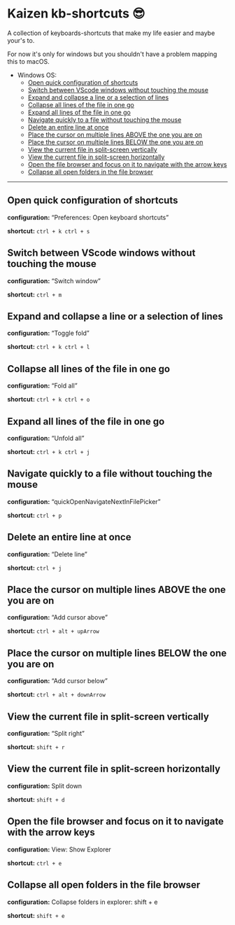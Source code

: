 # Kaizen kb-shortcuts 😎

A collection of keyboards-shortcuts that make my life easier and maybe your's to.

For now it's only for windows but you shouldn't have a problem mapping this to macOS.

- Windows OS:
  - [Open quick configuration of shortcuts](#open-quick-configuration-of-shortcuts)
  - [Switch between VScode windows without touching the mouse](#switch-between-vscode-windows-without-touching-the-mouse)
  - [Expand and collapse a line or a selection of lines](#expand-and-collapse-a-line-or-a-selection-of-lines)
  - [Collapse all lines of the file in one go](#collapse-all-lines-of-the-file-in-one-go)
  - [Expand all lines of the file in one go](#expand-all-lines-of-the-file-in-one-go)
  - [Navigate quickly to a file without touching the mouse](#navigate-quickly-to-a-file-without-touching-the-mouse)
  - [Delete an entire line at once](#delete-an-entire-line-at-once)
  - [Place the cursor on multiple lines ABOVE the one you are on](#place-the-cursor-on-multiple-lines-above-the-one-you-are-on)
  - [Place the cursor on multiple lines BELOW the one you are on](#place-the-cursor-on-multiple-lines-below-the-one-you-are-on)
  - [View the current file in split-screen vertically](#view-the-current-file-in-split-screen-vertically)
  - [View the current file in split-screen horizontally](#view-the-current-file-in-split-screen-horizontally)
  - [Open the file browser and focus on it to navigate with the arrow keys](#open-the-file-browser-and-focus-on-it-to-navigate-with-the-arrow-keys)
  - [Collapse all open folders in the file browser](#collapse-all-open-folders-in-the-file-browser)

---

## Open quick configuration of shortcuts

**configuration:** “Preferences: Open keyboard shortcuts”

**shortcut:** `ctrl + k ctrl + s`

## Switch between VScode windows without touching the mouse

**configuration:** “Switch window”

**shortcut:** `ctrl + m`

## Expand and collapse a line or a selection of lines

**configuration:** “Toggle fold”

**shortcut:** `ctrl + k ctrl + l`

## Collapse all lines of the file in one go

**configuration:** “Fold all”

**shortcut:** `ctrl + k ctrl + o`

## Expand all lines of the file in one go

**configuration:** “Unfold all”

**shortcut:** `ctrl + k ctrl + j`

## Navigate quickly to a file without touching the mouse

**configuration:** “quickOpenNavigateNextInFilePicker”

**shortcut:** `ctrl + p`

## Delete an entire line at once

**configuration:** “Delete line”

**shortcut:** `ctrl + j`

## Place the cursor on multiple lines ABOVE the one you are on

**configuration:** “Add cursor above”

**shortcut:** `ctrl + alt + upArrow`

## Place the cursor on multiple lines BELOW the one you are on

**configuration:** “Add cursor below”

**shortcut:** `ctrl + alt + downArrow`

## View the current file in split-screen vertically

**configuration:** “Split right”

**shortcut:** `shift + r`

## View the current file in split-screen horizontally

**configuration:** Split down

**shortcut:** `shift + d`

## Open the file browser and focus on it to navigate with the arrow keys

**configuration:** View: Show Explorer

**shortcut:** `ctrl + e`

## Collapse all open folders in the file browser

**configuration:** Collapse folders in explorer: shift + e

**shortcut:** `shift + e`
